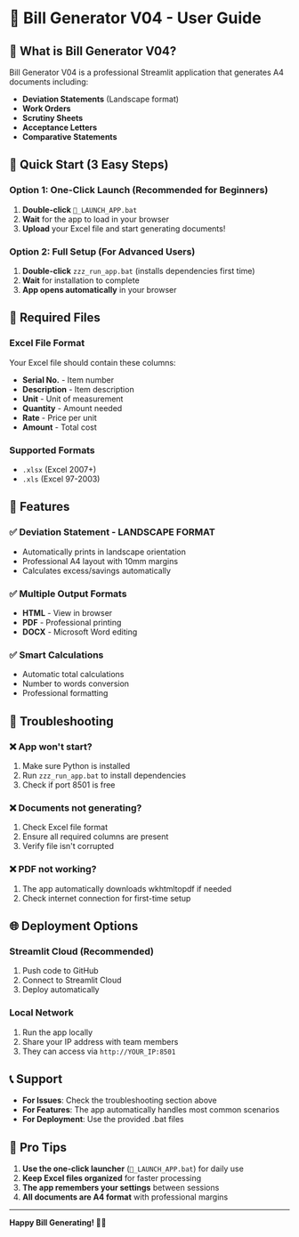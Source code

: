 # 🚀 Bill Generator V04 - User Guide

## 🎯 What is Bill Generator V04?

Bill Generator V04 is a professional Streamlit application that generates A4 documents including:
- **Deviation Statements** (Landscape format)
- **Work Orders**
- **Scrutiny Sheets**
- **Acceptance Letters**
- **Comparative Statements**

## 🚀 Quick Start (3 Easy Steps)

### Option 1: One-Click Launch (Recommended for Beginners)
1. **Double-click** `🚀_LAUNCH_APP.bat`
2. **Wait** for the app to load in your browser
3. **Upload** your Excel file and start generating documents!

### Option 2: Full Setup (For Advanced Users)
1. **Double-click** `zzz_run_app.bat` (installs dependencies first time)
2. **Wait** for installation to complete
3. **App opens automatically** in your browser

## 📁 Required Files

### Excel File Format
Your Excel file should contain these columns:
- **Serial No.** - Item number
- **Description** - Item description
- **Unit** - Unit of measurement
- **Quantity** - Amount needed
- **Rate** - Price per unit
- **Amount** - Total cost

### Supported Formats
- `.xlsx` (Excel 2007+)
- `.xls` (Excel 97-2003)

## 🎨 Features

### ✅ **Deviation Statement** - **LANDSCAPE FORMAT**
- Automatically prints in landscape orientation
- Professional A4 layout with 10mm margins
- Calculates excess/savings automatically

### ✅ **Multiple Output Formats**
- **HTML** - View in browser
- **PDF** - Professional printing
- **DOCX** - Microsoft Word editing

### ✅ **Smart Calculations**
- Automatic total calculations
- Number to words conversion
- Professional formatting

## 🔧 Troubleshooting

### ❌ **App won't start?**
1. Make sure Python is installed
2. Run `zzz_run_app.bat` to install dependencies
3. Check if port 8501 is free

### ❌ **Documents not generating?**
1. Check Excel file format
2. Ensure all required columns are present
3. Verify file isn't corrupted

### ❌ **PDF not working?**
1. The app automatically downloads wkhtmltopdf if needed
2. Check internet connection for first-time setup

## 🌐 Deployment Options

### **Streamlit Cloud (Recommended)**
1. Push code to GitHub
2. Connect to Streamlit Cloud
3. Deploy automatically

### **Local Network**
1. Run the app locally
2. Share your IP address with team members
3. They can access via `http://YOUR_IP:8501`

## 📞 Support

- **For Issues**: Check the troubleshooting section above
- **For Features**: The app automatically handles most common scenarios
- **For Deployment**: Use the provided .bat files

## 🎉 Pro Tips

1. **Use the one-click launcher** (`🚀_LAUNCH_APP.bat`) for daily use
2. **Keep Excel files organized** for faster processing
3. **The app remembers your settings** between sessions
4. **All documents are A4 format** with professional margins

---

**Happy Bill Generating! 🎯📄**
